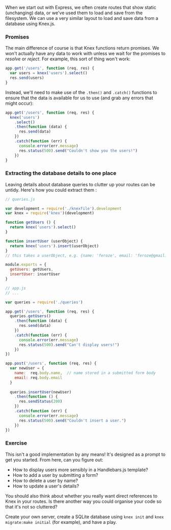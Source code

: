 When we start out with Express, we often create routes that show static (unchanging) data, or we've used them to load and save from the filesystem. We can use a very similar layout to load and save data from a database using Knex.js.


### Promises

The main difference of course is that Knex functions return promises. We won't actually have any data to work with unless we wait for the promises to _resolve_ or _reject_. For example, this sort of thing won't work:

```js
app.get('/users', function (req, res) {
  var users = knex('users').select()
  res.send(users)
}
```

Instead, we'll need to make use of the `.then()` and `.catch()` functions to ensure that the data is available for us to use (and grab any errors that might occur):

```js
app.get('/users', function (req, res) {
  knex('users')
    .select()
    .then(function (data) {
      res.send(data)
    })
    .catch(function (err) {
      console.error(err.message)
      res.status(500).send("Couldn't show you the users!")
    })
}
```

### Extracting the database details to one place

Leaving details about database queries to clutter up your routes can be untidy.
Here's how you could extract them :

```js
// queries.js

var development = require('./knexfile').development
var knex = require('knex')(development)

function getUsers () {
  return knex('users').select()
}

function insertUser (userObject) {
  return knex('users').insert(userObject)
}
// this takes a userObject, e.g. {name: 'feroze', email: 'feroze@gmail.com'}

module.exports = {
  getUsers: getUsers,
  insertUser: insertUser
}
```


```js
// app.js
// ... 

var queries = require('./queries')

app.get('/users', function (req, res) {
  queries.getUsers()
    .then(function (data) {
      res.send(data)
    })
    .catch(function (err) {
      console.error(err.message)
      res.status(500).send("Can't display users!")
    })
})

app.post('/users', function (req, res) {
  var newUser = {
    name:  req.body.name,  // name stored in a submitted form body
    email: req.body.email
  }
  
  queries.insertUser(newUser)
    .then(function () {
      res.sendStatus(200)
    })
    .catch(function (err) {
      console.error(err.message)
      res.status(500).send("Couldn't insert a user.")
    })
})

```

### Exercise

This isn't a good implementation by any means! It's designed as a prompt to get you started. From here, can you figure out:

 * How to display users more sensibly in a Handlebars.js template?
 * How to add a user by submitting a form?
 * How to delete a user by name?
 * How to update a user's details?

You should also think about whether you really want direct references to Knex in your routes. Is there another way you could organise your code so that it's not so cluttered?

Create your own server, create a SQLite database using `knex init` and `knex migrate:make initial` (for example), and have a play.
